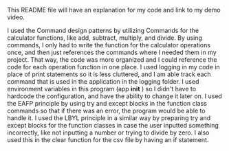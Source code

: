 This README file will have an explanation for my code and link to my demo video.

I used the Command design patterns by utilizing Commands for the calculator functions, like add, subtract, multiply, and divide. By using commands, I only had to write the function for the calculator operations once, and then just references the commands where I needed them in my project. That way, the code was more organized and I could reference the code for each operation function in one place. 
I used logging in my code in place of print statements so it is less cluttered, and I am able track each command that is used in the application in the logging folder.
I used environment variables in this program (app __init__ ) so I didn't have to hardcode the configuration, and have the ability to change it later on. 
I used the EAFP principle by using try and except blocks in the function class commands so that if there was an error, the program would be able to handle it. I used the LBYL principle in a similar way by preparing try and except blocks for the function classes in case the user inputted something incorrectly, like not inputting a number or trying to divide by zero. I also used this in the clear function for the csv file by having an if statement. 